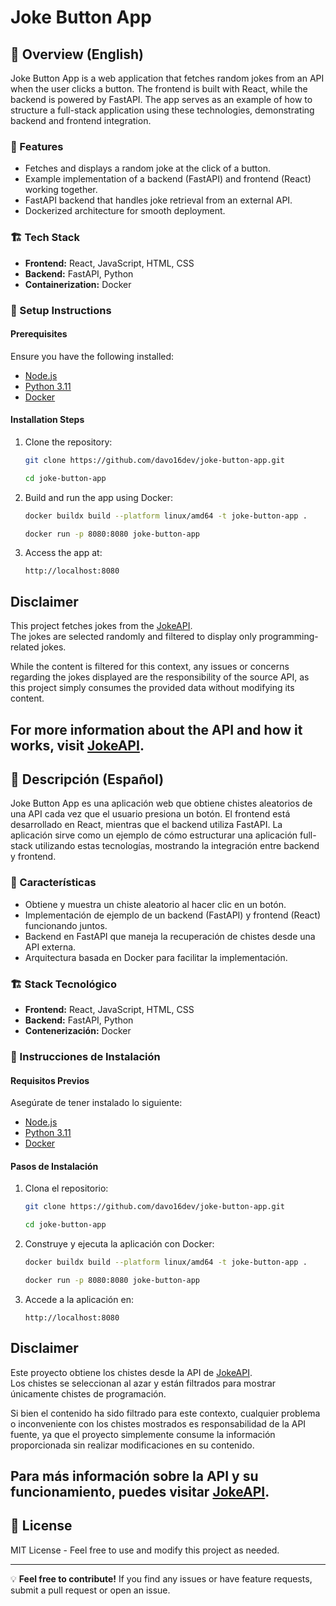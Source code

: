 # Joke Button App

## 📌 Overview (English)
Joke Button App is a web application that fetches random jokes from an API when the user clicks a button. The frontend is built with React, while the backend is powered by FastAPI. The app serves as an example of how to structure a full-stack application using these technologies, demonstrating backend and frontend integration.

### 🎯 Features
- Fetches and displays a random joke at the click of a button.
- Example implementation of a backend (FastAPI) and frontend (React) working together.
- FastAPI backend that handles joke retrieval from an external API.
- Dockerized architecture for smooth deployment.

### 🏗️ Tech Stack
- **Frontend:** React, JavaScript, HTML, CSS
- **Backend:** FastAPI, Python
- **Containerization:** Docker

### 🚀 Setup Instructions
#### Prerequisites
Ensure you have the following installed:
- [Node.js](https://nodejs.org/)
- [Python 3.11](https://www.python.org/)
- [Docker](https://www.docker.com/)

#### Installation Steps
1. Clone the repository:
   ```sh
   git clone https://github.com/davo16dev/joke-button-app.git
   ```
   ```sh
   cd joke-button-app
   ```
2. Build and run the app using Docker:
   ```sh
   docker buildx build --platform linux/amd64 -t joke-button-app .
   ```
   ```sh
   docker run -p 8080:8080 joke-button-app
   ```
3. Access the app at:
   ```
   http://localhost:8080
   ```

## Disclaimer

This project fetches jokes from the [JokeAPI](https://jokeapi.dev/).  
The jokes are selected randomly and filtered to display only programming-related jokes.  

While the content is filtered for this context, any issues or concerns regarding the jokes displayed are the responsibility of the source API, as this project simply consumes the provided data without modifying its content.  

For more information about the API and how it works, visit [JokeAPI](https://jokeapi.dev/).
---

## 📌 Descripción (Español)
Joke Button App es una aplicación web que obtiene chistes aleatorios de una API cada vez que el usuario presiona un botón. El frontend está desarrollado en React, mientras que el backend utiliza FastAPI. La aplicación sirve como un ejemplo de cómo estructurar una aplicación full-stack utilizando estas tecnologías, mostrando la integración entre backend y frontend.

### 🎯 Características
- Obtiene y muestra un chiste aleatorio al hacer clic en un botón.
- Implementación de ejemplo de un backend (FastAPI) y frontend (React) funcionando juntos.
- Backend en FastAPI que maneja la recuperación de chistes desde una API externa.
- Arquitectura basada en Docker para facilitar la implementación.

### 🏗️ Stack Tecnológico
- **Frontend:** React, JavaScript, HTML, CSS
- **Backend:** FastAPI, Python
- **Contenerización:** Docker

### 🚀 Instrucciones de Instalación
#### Requisitos Previos
Asegúrate de tener instalado lo siguiente:
- [Node.js](https://nodejs.org/)
- [Python 3.11](https://www.python.org/)
- [Docker](https://www.docker.com/)

#### Pasos de Instalación
1. Clona el repositorio:
   ```sh
   git clone https://github.com/davo16dev/joke-button-app.git
   ```
   ```sh
   cd joke-button-app
   ```
2. Construye y ejecuta la aplicación con Docker:
   ```sh
   docker buildx build --platform linux/amd64 -t joke-button-app .
   ```
   ```sh
   docker run -p 8080:8080 joke-button-app
   ```
3. Accede a la aplicación en:
   ```
   http://localhost:8080
   ```

## Disclaimer

Este proyecto obtiene los chistes desde la API de [JokeAPI](https://jokeapi.dev/).  
Los chistes se seleccionan al azar y están filtrados para mostrar únicamente chistes de programación.  

Si bien el contenido ha sido filtrado para este contexto, cualquier problema o inconveniente con los chistes mostrados es responsabilidad de la API fuente, ya que el proyecto simplemente consume la información proporcionada sin realizar modificaciones en su contenido.  

Para más información sobre la API y su funcionamiento, puedes visitar [JokeAPI](https://jokeapi.dev/).
---

## 📜 License
MIT License - Feel free to use and modify this project as needed.

---

💡 **Feel free to contribute!** If you find any issues or have feature requests, submit a pull request or open an issue.

